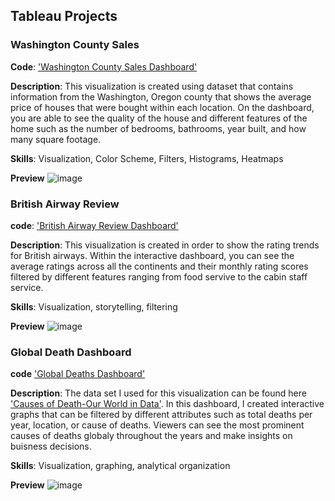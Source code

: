 ## Tableau Projects

### Washington County Sales

**Code**: ['Washington County Sales Dashboard'](https://public.tableau.com/shared/2CMX6Y7ZM?:display_count=n&:origin=viz_share_link)

**Description**: This visualization is created using dataset that contains information from the Washington, Oregon county that shows the average price of houses that were bought within each location. On the dashboard, you are able to see the quality of the house and different features of the home such as the number of bedrooms, bathrooms, year built, and how many square footage.

**Skills**: Visualization, Color Scheme, Filters, Histograms, Heatmaps

**Preview**
![image](https://github.com/CavCed/DataAnalyticsPortfolio/assets/154090883/eeaeca55-77c3-4ccd-8ecc-dc29a9bd9ce5)



### British Airway Review

**code**: ['British Airway Review Dashboard'](https://public.tableau.com/views/BritishAirwayReviews_17073542347010/Dashboard1?:language=en-US&:sid=&:display_count=n&:origin=viz_share_link)

**Description**: This visualization is created in order to show the rating trends for British airways. Within the interactive dashboard, you can see the average ratings across all the continents and their monthly rating scores filtered by different features ranging from food servive to the cabin staff service.

**Skills**: Visualization, storytelling, filtering 

**Preview**
![image](https://github.com/CavCed/DataAnalyticsPortfolio/assets/154090883/017a0127-e5bf-4c00-b73b-068a3261dc2a)

### Global Death Dashboard

**code** ['Global Deaths Dashboard'](https://public.tableau.com/views/GlobalDeaths_17103647263140/Dashboard1?:language=en-US&:sid=&:display_count=n&:origin=viz_share_link)

**Description**: The data set I used for this visualization can be found here ['Causes of Death-Our World in Data'](https://www.kaggle.com/datasets/ivanchvez/causes-of-death-our-world-in-data). In this dashboard, I created interactive graphs that can be filtered by different attributes such as total deaths per year, location, or cause of deaths. Viewers can see the most prominent causes of deaths globaly throughout the years and make insights on buisness decisions.

**Skills**: Visualization, graphing, analytical organization

**Preview**
![image](https://github.com/CavCed/Data-Analytics-Portfolio/assets/154090883/088ae098-06c0-4982-9218-e18e6ef41c5c)

